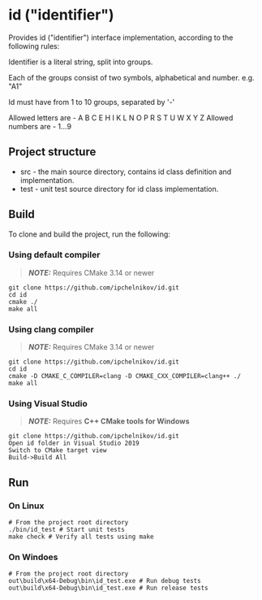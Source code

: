 # id ("identifier")

Provides id ("identifier") interface implementation,
according to the following rules:

Identifier is a literal string, split into groups.

Each of the groups consist of two symbols, alphabetical and number. e.g. "A1"

Id must have from 1 to 10 groups, separated by '-'
 
Allowed letters are - A B C E H I K L N O P R S T U W X Y Z
Allowed numbers are - 1...9

## Project structure

* src - the main source directory, contains id class definition and implementation.
* test - unit test source directory for id class implementation.

## Build

To clone and build the project, run the following:

### Using default compiler
> **_NOTE:_** Requires CMake 3.14 or newer

    git clone https://github.com/ipchelnikov/id.git
    cd id
    cmake ./
    make all

### Using clang compiler
> **_NOTE:_** Requires CMake 3.14 or newer

    git clone https://github.com/ipchelnikov/id.git
    cd id
    cmake -D CMAKE_C_COMPILER=clang -D CMAKE_CXX_COMPILER=clang++ ./
    make all
    
### Using Visual Studio
> **_NOTE:_** Requires **C++ CMake tools for Windows**

    git clone https://github.com/ipchelnikov/id.git
    Open id folder in Visual Studio 2019
    Switch to CMake target view
    Build->Build All

## Run

### On Linux

    # From the project root directory
    ./bin/id_test # Start unit tests
    make check # Verify all tests using make
    
### On Windoes

    # From the project root directory
    out\build\x64-Debug\bin\id_test.exe # Run debug tests
    out\build\x64-Debug\bin\id_test.exe # Run release tests

